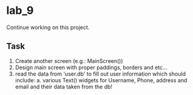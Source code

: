 # lab_9

Continue working on this project.

## Task


1. Create another screen (e.g.: MainScreen())
2. Design main screen with proper paddings, borders and etc...
3. read the data from 'user.db' to fill out user information which should include:
        a. various Text() widgets for Username, Phone, address and email and their data taken from the db!